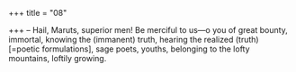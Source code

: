 +++
title = "08"

+++
– Hail, Maruts, superior men! Be merciful to us—o you of great bounty,  immortal, knowing the (immanent) truth,
hearing the realized (truth) [=poetic formulations], sage poets, youths,  belonging to the lofty mountains, loftily growing.
